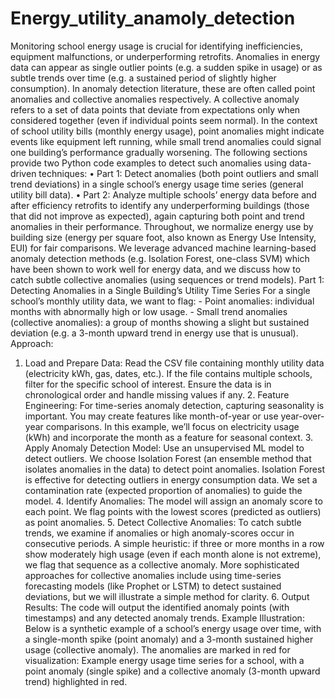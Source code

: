 # Energy_utility_anamoly_detection

Monitoring school energy usage is crucial for identifying inefficiencies, equipment malfunctions, or underperforming retrofits. Anomalies in energy data can appear as single outlier points (e.g. a sudden spike in usage) or as subtle trends over time (e.g. a sustained period of slightly higher consumption). In anomaly detection literature, these are often called point anomalies and collective anomalies respectively. A collective anomaly refers to a set of data points that deviate from expectations only when considered together (even if individual points seem normal).
In the context of school utility bills (monthly energy usage), point anomalies might indicate events like equipment left running, while small trend anomalies could signal one building’s performance gradually worsening. The following sections provide two Python code examples to detect such anomalies using data-driven techniques:
•	Part 1: Detect anomalies (both point outliers and small trend deviations) in a single school’s energy usage time series (general utility bill data).
•	Part 2: Analyze multiple schools’ energy data before and after efficiency retrofits to identify any underperforming buildings (those that did not improve as expected), again capturing both point and trend anomalies in their performance.
Throughout, we normalize energy use by building size (energy per square foot, also known as Energy Use Intensity, EUI) for fair comparisons. We leverage advanced machine learning-based anomaly detection methods (e.g. Isolation Forest, one-class SVM) which have been shown to work well for energy data, and we discuss how to catch subtle collective anomalies (using sequences or trend models).
Part 1: Detecting Anomalies in a Single Building’s Utility Time Series
For a single school’s monthly utility data, we want to flag: - Point anomalies: individual months with abnormally high or low usage. - Small trend anomalies (collective anomalies): a group of months showing a slight but sustained deviation (e.g. a 3-month upward trend in energy use that is unusual).
Approach:
1. Load and Prepare Data: Read the CSV file containing monthly utility data (electricity kWh, gas, dates, etc.). If the file contains multiple schools, filter for the specific school of interest. Ensure the data is in chronological order and handle missing values if any. 2. Feature Engineering: For time-series anomaly detection, capturing seasonality is important. You may create features like month-of-year or use year-over-year comparisons. In this example, we’ll focus on electricity usage (kWh) and incorporate the month as a feature for seasonal context. 3. Apply Anomaly Detection Model: Use an unsupervised ML model to detect outliers. We choose Isolation Forest (an ensemble method that isolates anomalies in the data) to detect point anomalies. Isolation Forest is effective for detecting outliers in energy consumption data. We set a contamination rate (expected proportion of anomalies) to guide the model. 4. Identify Anomalies: The model will assign an anomaly score to each point. We flag points with the lowest scores (predicted as outliers) as point anomalies. 5. Detect Collective Anomalies: To catch subtle trends, we examine if anomalies or high anomaly-scores occur in consecutive periods. A simple heuristic: if three or more months in a row show moderately high usage (even if each month alone is not extreme), we flag that sequence as a collective anomaly. More sophisticated approaches for collective anomalies include using time-series forecasting models (like Prophet or LSTM) to detect sustained deviations, but we will illustrate a simple method for clarity. 6. Output Results: The code will output the identified anomaly points (with timestamps) and any detected anomaly trends.
Example Illustration: Below is a synthetic example of a school’s energy usage over time, with a single-month spike (point anomaly) and a 3-month sustained higher usage (collective anomaly). The anomalies are marked in red for visualization:
Example energy usage time series for a school, with a point anomaly (single spike) and a collective anomaly (3-month upward trend) highlighted in red.
